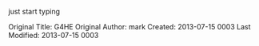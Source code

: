 just start typing


Original Title: G4HE
Original Author: mark
Created: 2013-07-15 0003
Last Modified: 2013-07-15 0003
